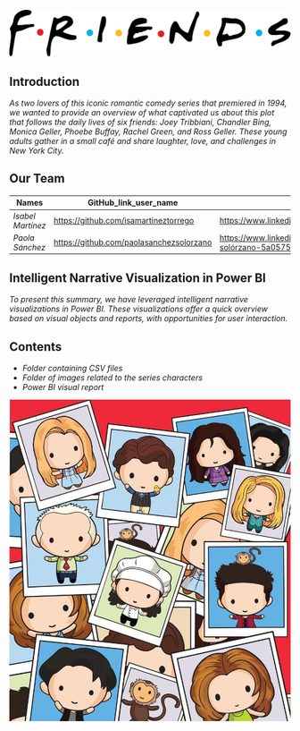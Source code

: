 ![Fiends](https://github.com/isamartineztorrego/Proyecto_Modulo04_Friends/blob/main/AAVV/Friends_logo.svg.png)


## Introduction

_As two lovers of this iconic romantic comedy series that premiered in 1994, we wanted to provide an overview of what captivated us about this plot that follows the daily lives of six friends: Joey Tribbiani, Chandler Bing, Monica Geller, Phoebe Buffay, Rachel Green, and Ross Geller. These young adults gather in a small café and share laughter, love, and challenges in New York City._

## Our Team

|Names|GitHub_link_user_name|LinkedIn|
|-----|------------------|------------------|
|_Isabel Martínez_|https://github.com/isamartineztorrego|https://www.linkedin.com/in/isabelmartineztorrego/|
|_Paola Sánchez_|https://github.com/paolasanchezsolorzano|https://www.linkedin.com/in/paola-sánchez-solórzano-5a05751b4|


## Intelligent Narrative Visualization in Power BI

_To present this summary, we have leveraged intelligent narrative visualizations in Power BI. These visualizations offer a quick overview based on visual objects and reports, with opportunities for user interaction._

## Contents

* _Folder containing CSV files_
* _Folder of images related to the series characters_
* _Power BI visual report_









![Fiends_all](https://github.com/isamartineztorrego/Proyecto_Modulo04_Friends/blob/main/AAVV/fotos%20personajes.jpg)




